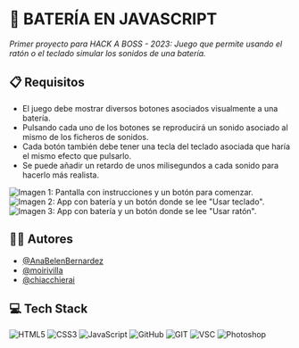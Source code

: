 # 🥁 BATERÍA EN JAVASCRIPT 
_Primer proyecto para HACK A BOSS - 2023: Juego que permite usando el ratón o el teclado simular los sonidos de una batería._

## 📋 Requisitos 
* El juego debe mostrar diversos botones asociados visualmente a una batería.
* Pulsando cada uno de los botones se reproducirá un sonido asociado al mismo de los ficheros de sonidos.
* Cada botón también debe tener una tecla del teclado asociada que haría el mismo efecto que pulsarlo.
* Se puede añadir un retardo de unos milisegundos a cada sonido para hacerlo más realista.

![Imagen 1: Pantalla con instrucciones y un botón para comenzar.](https://raw.githubusercontent.com/anabelenbernardez/BateriaJS/main/extras/imagen1.png)
![Imagen 2: App con batería y un botón donde se lee "Usar teclado".](https://raw.githubusercontent.com/anabelenbernardez/BateriaJS/main/extras/imagen2.png)
![Imagen 3: App con batería y un botón donde se lee "Usar ratón".](https://raw.githubusercontent.com/anabelenbernardez/BateriaJS/main/extras/imagen3.png)

##  👩‍💻 Autores
* [@AnaBelenBernardez](https://github.com/AnaBelenBernardez)
* [@moirivilla](https://github.com/moirivilla)
* [@chiacchierai](https://github.com/chiacchierai)

## 💻 Tech Stack
![HTML5](https://img.shields.io/badge/HTML5-E34F26?style=for-the-badge&logo=html5&logoColor=white)
![CSS3](https://img.shields.io/badge/CSS3-1572B6?style=for-the-badge&logo=css3&logoColor=white)
![JavaScript](https://img.shields.io/badge/JavaScript-323330?style=for-the-badge&logo=javascript&logoColor=F7DF1E)
![GitHub](https://img.shields.io/badge/GitHub-100000?style=for-the-badge&logo=github&logoColor=white)
![GIT](https://img.shields.io/badge/GIT-E44C30?style=for-the-badge&logo=git&logoColor=white)
![VSC](https://img.shields.io/badge/Visual_Studio_Code-0078D4?style=for-the-badge&logo=visual%20studio%20code&logoColor=white)
![Photoshop](https://aleen42.github.io/badges/src/photoshop.svg)
